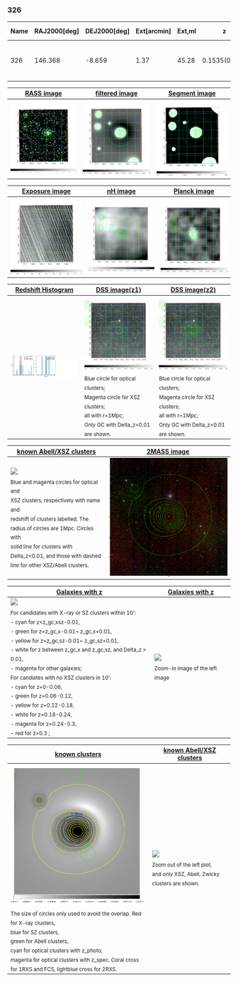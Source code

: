 <div STYLE="page-break-after: always;"></div>

### 326

|Name|RAJ2000[deg]|DEJ2000[deg] |Ext[arcmin]| Ext,ml | z | z_src| C|GC(XSZ,Delta_z<0.01)| GC(OPT,Delta_z<0.01)|GC| R_sig[arcmin] | R500[arcmin] | R500[Mpc]| CRsig[c/s] | CR500[c/s] |L500[1E44 erg/s]|F500[1E-12 erg/s/cm^2]| M500[1E14 Msun]|Tx[keV]|Cnt_sig|Beta|Rc[arcmin]|Comment|Alias|
|---|---|---|---|---|---|------|---|--------|---------|----------|---|---|---|---|---|---|---|---|---|---|---|---|---|---|
|326| 146.368| -8.659| 1.37| 45.28| 0.1535(0.000)| z_xsz| B| MCXC, PSZ2, Tar| A, N, W| A, MCXC, N, PSZ2, Tar, W| 14.650| 6.383| 1.021| 0.185(0.032)| 0.170(0.029)| 2.096(0.139)| 3.275(0.218)| 3.51(0.11)| 4.88(0.10)| 100.4| 0.940(-0.075+0.044)| 3.150(-0.364+0.304)| -| k091|

|[RASS image](../image/326/326_img.pdf)|[filtered image](../image/326/326_fil.pdf)|[Segment image](../image/326/326_seg.pdf)|
|-------------------|--------------------|-------------------|
| <img src="../image/326/326_img.png" width="300">  | <img src="../image/326/326_fil.png" width="300">   | <img src="../image/326/326_seg.png" width="300">  |

|[Exposure image](../image/326/326_mex.pdf)| [nH image](../image/326/326_nh.pdf)| [Planck image](../image/326/326_p.pdf)|
|-------------------|--------------------|-------------------|
|<img src="../image/326/326_mex.png" width="300">   | <img src="../image/326/326_nh.png" width="300">    | <img src="../image/326/326_p.png" width="300"> |

|[Redshift Histogram](../image/326/326_zg.pdf) | [DSS image(z1)](../image/326/326_dss_z1.pdf)      |  [DSS image(z2)](../image/326/326_dss_z2.pdf)    |
|-------------------|--------------------|-------------------|
|<img src="../image/326/326_zg.png" width="300"> |<img src="../image/326/326_dss_z1.png" width="300"> <sub><br>Blue circle for optical clusters; <br>Magenta circle for XSZ clusters; <br>all with r=1Mpc; <br>Only GC with Delta_z<0.01 are shown. </sub>| <img src="../image/326/326_dss_z2.png" width="300"><sub><br>Blue circle for optical clusters; <br>Magenta circle for XSZ clusters; <br>all with r=1Mpc; <br>Only GC with Delta_z<0.01 are shown. </sub> |

|[known Abell/XSZ clusters](../image/326/326_m.pdf) | [2MASS image](../image/326/326_2mass.pdf)      |
|-------------------|-------------------|
|<img src=../image/326/326_m.png width="300"> <br><sub>Blue and magenta circles for optical and <br>XSZ clusters, respectively with name and <br>redshift of clusters labelled. The <br>radius of circles are 1Mpc. Circles with <br>solid line for clusters with <br>Delta_z<0.01, and those with dashed <br>line for other XSZ/Abell clusters.        </sub>|<img src="../image/326/326_2mass.png" width="300">  |

|[Galaxies with z](../image/326/326_opt_ned.pdf) |[Galaxies with z](../image/326/326_opt_ned_zoom.pdf) |
|-------------------|-------------------|
| <img src=../image/326/326_opt_ned.png width="300"> <br><sub> For candidates with X-ray or SZ clusters within 10': <br> - cyan for z<z_gc,xsz-0.01, <br> - green for z=z_gc,x-0.01~ z_gc,x+0.01, <br> - yellow for z=z_gc,sz-0.01~ z_gc,sz+0.01, <br> - white for z between z_gc,x and z_gc,sz, and Delta_z > 0.01, <br> - magenta for other galaxies; <br>For candiates with no XSZ clusters in 10': <br> - cyan for z=0-0.06, <br> - green for z=0.06-0.12, <br> - yellow for z=0.12-0.18, <br> - white for z=0.18-0.24, <br> - magenta for z=0.24-0.3, <br> - red for z>0.3 ;  </sub>|<img src=../image/326/326_opt_ned_zoom.png width="300">  <br><sub> Zoom-in image of the left image</sub>|

|[known clusters](../image/326/326_gc.pdf) |[known Abell/XSZ clusters](../image/326/326_gc_large.pdf) |
|-------------------|-------------------|
| <img src=../image/326/326_gc.png width="300"> <br><sub> The size of circles only used to avoid the overlap. Red for X-ray clusters, <br> blue for SZ clusters, <br> green for Abell clusters, <br> cyan for optical clusters with z_photo, <br> magenta for optical clusters with z_spec. Coral cross for 1RXS and FCS, lightblue cross for 2RXS. </sub>|<img src=../image/326/326_gc_large.png width="300"> <br><sub> Zoom out of the left plot, <br> and only XSZ, Abell, Zwicky clusters are shown. </sub> |



